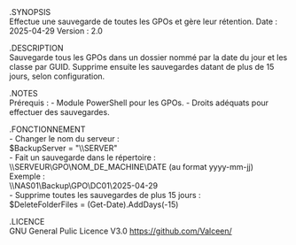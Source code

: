 <div align="left">
.SYNOPSIS<br>
    Effectue une sauvegarde de toutes les GPOs et gère leur rétention.
    Date    : 2025-04-29
    Version : 2.0

.DESCRIPTION<br>
    Sauvegarde tous les GPOs dans un dossier nommé par la date du jour et les classe par GUID.
    Supprime ensuite les sauvegardes datant de plus de 15 jours, selon configuration.

.NOTES<br>
    Prérequis :
    - Module PowerShell pour les GPOs.
    - Droits adéquats pour effectuer des sauvegardes.

.FONCTIONNEMENT<br>
    - Changer le nom du serveur :<br>
    $BackupServer = "\\\\SERVER"<br>
    - Fait un sauvegarde dans le répertoire :<br> 
    \\\\SERVEUR\\GPO\\NOM_DE_MACHINE\\DATE (au format yyyy-mm-jj)<br>
    Exemple :<br>
    \\\\NAS01\\Backup\\GPO\\DC01\\2025-04-29<br>
    - Supprime toutes les sauvegardes de plus 15 jours :<br>
    $DeleteFolderFiles = (Get-Date).AddDays(-15)

.LICENCE<br>
    GNU General Pulic Licence V3.0
    https://github.com/Valceen/
</div>

